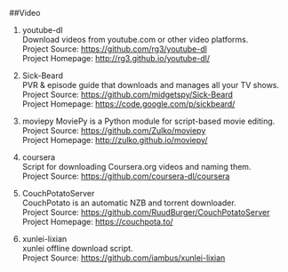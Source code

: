 ##Video

1. youtube-dl  
Download videos from youtube.com or other video platforms.  
Project Source: https://github.com/rg3/youtube-dl  
Project Homepage: http://rg3.github.io/youtube-dl/

1. Sick-Beard  
PVR & episode guide that downloads and manages all your TV shows.  
Project Source: https://github.com/midgetspy/Sick-Beard  
Project Homepage: https://code.google.com/p/sickbeard/

1. moviepy 
MoviePy is a Python module for script-based movie editing.  
Project Source: https://github.com/Zulko/moviepy  
Project Homepage: http://zulko.github.io/moviepy/

1. coursera  
Script for downloading Coursera.org videos and naming them.  
Project Source: https://github.com/coursera-dl/coursera  

1. CouchPotatoServer  
CouchPotato is an automatic NZB and torrent downloader.  
Project Source: https://github.com/RuudBurger/CouchPotatoServer  
Project Homepage: https://couchpota.to/

1. xunlei-lixian  
xunlei offline download script.  
Project Source: https://github.com/iambus/xunlei-lixian   
